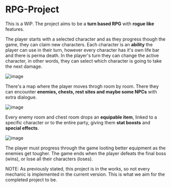 # RPG-Project
 
This is a WIP. The project aims to be a **turn based RPG** with **rogue like** features. 

The player starts with a selected character and as they progress though the game, they can claim new characters. 
Each character is an **ability** the player can use in their turn, however every character has it's own life bar and there is perma death. 
In the player's turn they can change the active character, in other words, they can select which character is going to take the next damage. 

![image](https://github.com/lugia115/RPG-Project/assets/120431918/279aa395-c4c5-48c7-9aa6-39618ee565d8)


There's a map where the player moves throgh room by room. There they can encounter **enemies, chests, rest sites and maybe some NPCs** with extra dialogue.

![image](https://github.com/lugia115/RPG-Project/assets/120431918/9b7b8002-99c3-4cdd-80b3-fd24f6a6b57b)

Every enemy room and chest room drops an **equipable item**, linked to a specific character or to the entire party, giving them **stat boosts** and **special effects**.

![image](https://github.com/lugia115/RPG-Project/assets/120431918/bcc97009-0c1f-458b-8181-f3a51221ab40)

The player must progress through the game looting better equipment as the enemies get tougher. The game ends when the player defeats the final boss (wins), or lose all their characters (loses).

NOTE: As previously stated, this project is in the works, so not every mechanic is implemented in the current version. This is what we aim for the completed project to be.
